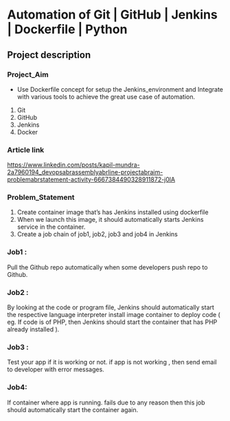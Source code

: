 # Automation of Git | GitHub | Jenkins | Dockerfile | Python 
 
## Project description

### Project_Aim
- Use Dockerfile concept for setup the Jenkins_environment and Integrate with various tools to achieve the great use case of automation.
1. Git
2. GitHub
3. Jenkins
4. Docker

### Article link
https://www.linkedin.com/posts/kapil-mundra-2a7960194_devopsabrassemblyabrline-projectabraim-problemabrstatement-activity-6667384490328911872-j0lA

### Problem_Statement
1. Create container image that’s has Jenkins installed using dockerfile
2. When we launch this image, it should automatically starts Jenkins service in the container.
3. Create a job chain of job1, job2, job3 and job4 in Jenkins

### Job1 : 
Pull the Github repo automatically when some developers push repo to Github.

### Job2 : 
By looking at the code or program file, Jenkins should automatically start the respective language interpreter install image container to deploy code ( eg. If code is of PHP, then Jenkins should start the container that has PHP already installed ).

### Job3 : 
Test your app if it is working or not. if app is not working , then send email to developer with error messages.

### Job4:
If container where app is running. fails due to any reason then this job should automatically start the container again.
